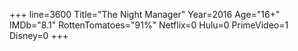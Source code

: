 +++
line=3600
Title="The Night Manager"
Year=2016
Age="16+"
IMDb="8.1"
RottenTomatoes="91%"
Netflix=0
Hulu=0
PrimeVideo=1
Disney=0
+++


